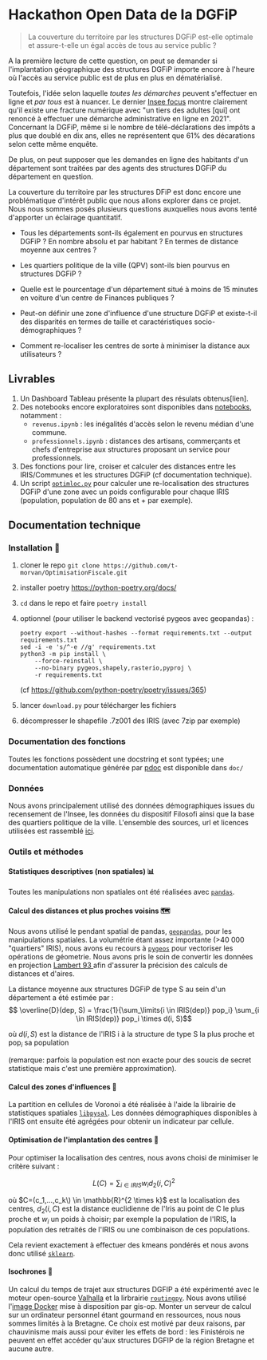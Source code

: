 # Hackathon Open Data de la DGFiP

> La couverture du territoire par les structures DGFiP est-elle optimale et assure-t-elle un égal accès de tous au service public ?

A la première lecture de cette question, on peut se demander si l'implantation géographique des structures DGFiP importe encore à l'heure où l'accès au service public est de plus en plus en dématérialisé. 

Toutefois, l'idée selon laquelle *toutes les démarches* peuvent s'effectuer en ligne et *par tous* est à nuancer.
Le dernier [Insee focus](https://www.insee.fr/fr/statistiques/6438420) montre clairement qu'il existe une fracture numérique avec "un tiers des adultes [qui] ont renoncé à effectuer une démarche administrative en ligne en 2021". Concernant la DGFiP, même si le nombre de télé-déclarations des impôts a plus que doublé en dix ans, elles ne représentent que 61% des décarations selon cette même enquête.

De plus, on peut supposer que les demandes en ligne des habitants d'un département sont traitées par des agents des structures DGFiP du département en question.

La couverture du territoire par les structures DFiP est donc encore une problématique d'intérêt public que nous allons explorer dans ce projet. Nous nous sommes posés plusieurs questions auxquelles nous avons tenté d'apporter un éclairage quantitatif.

- Tous les départements sont-ils également en pourvus en structures DGFiP ? En nombre absolu et par habitant ? En termes de distance moyenne aux centres ?

- Les quartiers politique de la ville (QPV) sont-ils bien pourvus en structures DGFiP ?

- Quelle est le pourcentage d'un département situé à moins de 15 minutes en voiture d'un centre de Finances publiques ?

- Peut-on définir une zone d'influence d'une structure DGFiP et existe-t-il des disparités en termes de taille et caractéristiques socio-démographiques ?

- Comment re-localiser les centres de sorte à minimiser la distance aux utilisateurs ?


## Livrables

1. Un Dashboard Tableau présente la plupart des résulats obtenus[lien].
2. Des notebooks encore exploratoires sont disponibles dans [notebooks](notebooks/), notamment :
    - ```revenus.ipynb``` : les inégalités d'accès selon le revenu médian d'une commune.
    - ```professionnels.ipynb``` : distances des artisans, commerçants et chefs d'entreprise aux structures proposant un service pour professionnels.
3. Des fonctions pour lire, croiser et calculer des distances entre les IRIS/Communes et les structures DGFiP (cf documentation technique).
4. Un script [```optimloc.py```](dgfip/optimloc.py) pour calculer une re-localisation des structures DGFiP d'une zone avec un poids configurable pour chaque IRIS (population, population de 80 ans et + par exemple).


## Documentation technique

### Installation  :wrench:
1. cloner le repo ``` git clone https://github.com/t-morvan/OptimisationFiscale.git ```
2. installer poetry https://python-poetry.org/docs/
3. ```cd``` dans le repo et faire ``` poetry install ```

4. optionnel (pour utiliser le backend vectorisé pygeos avec geopandas) : 
    ```
    poetry export --without-hashes --format requirements.txt --output requirements.txt
    sed -i -e 's/^-e //g' requirements.txt
    python3 -m pip install \
        --force-reinstall \
        --no-binary pygeos,shapely,rasterio,pyproj \
        -r requirements.txt
     ```  
    (cf https://github.com/python-poetry/poetry/issues/365)


5. lancer ```download.py``` pour télécharger les fichiers
6. décompresser le shapefile .7z001 des IRIS (avec 7zip par exemple)

### Documentation des fonctions
Toutes les fonctions possèdent une docstring et sont typées; une documentation automatique générée par [pdoc](https://pdoc3.github.io/pdoc/) est disponible dans ```doc/```
### Données

Nous avons principalement utilisé des données démographiques issues du recensement de l'Insee, les données du dispositif Filosofi ainsi que la base des quartiers politique de la ville.
L'ensemble des sources, url et licences utilisées est rassemblé [ici](URLS.yaml).


### Outils et méthodes

#### Statistiques descriptives (non spatiales) :bar_chart:
Toutes les manipulations non spatiales ont été réalisées avec [```pandas```](https://pandas.pydata.org/).

#### Calcul des distances et plus proches voisins 🗺️
Nous avons utilisé le pendant spatial de pandas, [```geopandas```](https://geopandas.org/en/stable/), pour les manipulations spatiales. La volumétrie étant assez importante (>40 000 "quartiers" IRIS), nous avons eu recours à [```pygeos```](https://pygeos.readthedocs.io/en/stable/) pour vectoriser les opérations de géometrie. Nous avons pris le soin de convertir les données en projection [Lambert 93 ](https://fr.wikipedia.org/wiki/Projection_conique_conforme_de_Lambert) afin d'assurer la précision des calculs de distances et d'aires. 

La distance moyenne aux structures DGFiP de type S au sein d'un département a été estimée par :
$$ \overline{D}(dep, S)  = \frac{1}{\sum_\limits{i \in IRIS(dep)} pop_i}  \sum_{i \in IRIS(dep)} pop_i  \times d(i, S)$$

où $d(i,S)$ est la distance de l'IRIS i à la structure de type S la plus proche et $\text{pop}_i$ sa population 

(remarque: parfois la population est non exacte pour des soucis de secret statistique mais c'est une première approximation).

#### Calcul des zones d'influences :high_brightness:
La partition en cellules de Voronoi a été réalisée à l'aide la librairie de statistiques spatiales [```libpysal```](https://pysal.org/libpysal/). Les données démographiques disponibles à l'IRIS ont ensuite été agrégées pour obtenir un indicateur par cellule.

#### Optimisation de l'implantation des centres :round_pushpin:
Pour optimiser la localisation des centres, nous avons choisi de minimiser le critère suivant :

$$ L(C) = \sum_{i \in IRIS} w_i d_2(i, C)^2$$

où $C=(c_1,...,c_k\) \in \mathbb{R}^{2 \times k}$ est la localisation des centres, $d_2(i,C)$ est la distance euclidienne de l'Iris au point de C le plus proche et $w_i$ un poids à choisir; par exemple la population de l'IRIS, la population des retraités de l'IRIS ou une combinaison de ces populations. 

Cela revient exactement à effectuer des kmeans pondérés et nous avons donc utilisé [```sklearn```](https://scikit-learn.org/stable/modules/generated/sklearn.cluster.KMeans.html).

#### Isochrones :blue_car:
Un calcul du temps de trajet aux structures DGFIP a été expérimenté avec le moteur open-source [Valhalla](https://github.com/valhalla/valhalla) et la lirbrairie [```routingpy```](https://routingpy.readthedocs.io/en/latest/). Nous avons utilisé l'[image Docker](https://github.com/gis-ops/docker-valhalla) mise à disposition par gis-op.
Monter un serveur de calcul sur un ordinateur personnel étant gourmand en ressources, nous nous sommes limités à la Bretagne. Ce choix est motivé par deux raisons, par chauvinisme mais aussi pour éviter les effets de bord : les Finistérois ne peuvent en effet accéder qu'aux structures DGFIP de la région Bretagne et aucune autre. 

